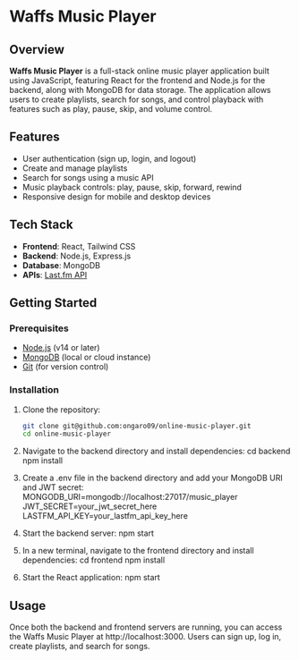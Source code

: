 # Waffs Music Player

## Overview

**Waffs Music Player** is a full-stack online music player application built using JavaScript, featuring React for the frontend and Node.js for the backend, along with MongoDB for data storage. The application allows users to create playlists, search for songs, and control playback with features such as play, pause, skip, and volume control.

## Features

- User authentication (sign up, login, and logout)
- Create and manage playlists
- Search for songs using a music API
- Music playback controls: play, pause, skip, forward, rewind
- Responsive design for mobile and desktop devices

## Tech Stack

- **Frontend**: React, Tailwind CSS
- **Backend**: Node.js, Express.js
- **Database**: MongoDB
- **APIs**: [Last.fm API](https://www.last.fm/api)

## Getting Started

### Prerequisites

- [Node.js](https://nodejs.org/) (v14 or later)
- [MongoDB](https://www.mongodb.com/) (local or cloud instance)
- [Git](https://git-scm.com/) (for version control)

### Installation

1. Clone the repository:
   ```bash
   git clone git@github.com:ongaro09/online-music-player.git
   cd online-music-player
2. Navigate to the backend directory and install dependencies:
cd backend
npm install

3. Create a .env file in the backend directory and add your MongoDB URI and JWT secret:
MONGODB_URI=mongodb://localhost:27017/music_player
JWT_SECRET=your_jwt_secret_here
LASTFM_API_KEY=your_lastfm_api_key_here

4. Start the backend server:
npm start

5. In a new terminal, navigate to the frontend directory and install dependencies:
cd frontend
npm install

6. Start the React application:
npm start

## Usage
Once both the backend and frontend servers are running, you can access the Waffs Music Player at http://localhost:3000. Users can sign up, log in, create playlists, and search for songs.